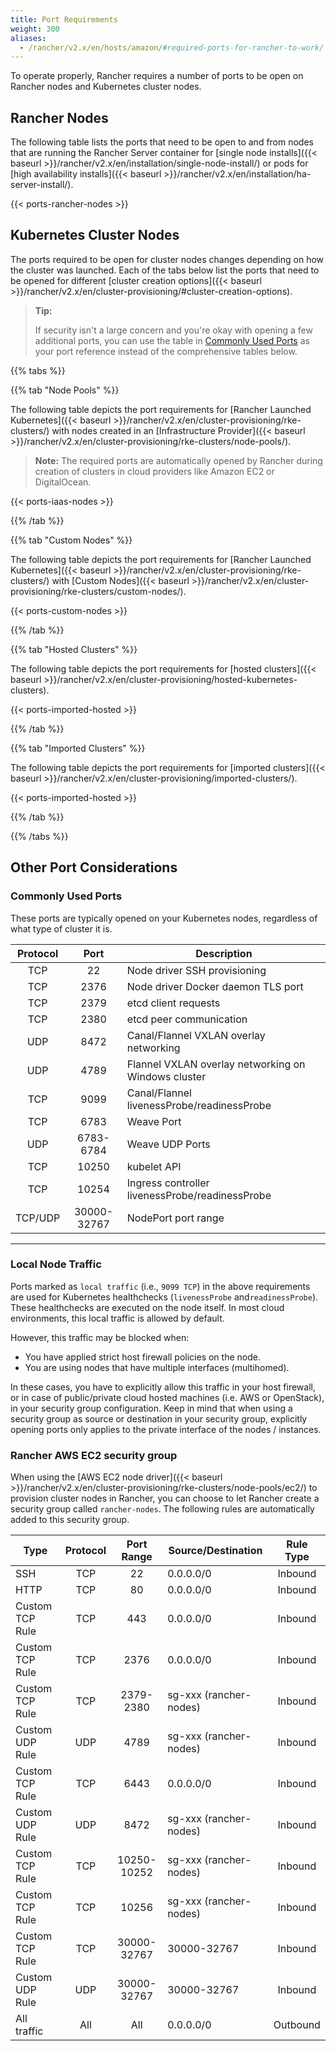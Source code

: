 ```yaml
---
title: Port Requirements
weight: 300
aliases:
  - /rancher/v2.x/en/hosts/amazon/#required-ports-for-rancher-to-work/
---
```


To operate properly, Rancher requires a number of ports to be open on Rancher nodes and Kubernetes cluster nodes.

## Rancher Nodes

The following table lists the ports that need to be open to and from nodes that are running the Rancher Server container for [single node installs]({{< baseurl >}}/rancher/v2.x/en/installation/single-node-install/) or pods for [high availability installs]({{< baseurl >}}/rancher/v2.x/en/installation/ha-server-install/).

{{< ports-rancher-nodes >}}

## Kubernetes Cluster Nodes

The ports required to be open for cluster nodes changes depending on how the cluster was launched. Each of the tabs below list the ports that need to be opened for different [cluster creation options]({{< baseurl >}}/rancher/v2.x/en/cluster-provisioning/#cluster-creation-options).

>**Tip:**
>
>If security isn't a large concern and you're okay with opening a few additional ports, you can use the table in [Commonly Used Ports](#commonly-used-ports) as your port reference instead of the comprehensive tables below.

{{% tabs %}}

{{% tab "Node Pools" %}}

The following table depicts the port requirements for [Rancher Launched Kubernetes]({{< baseurl >}}/rancher/v2.x/en/cluster-provisioning/rke-clusters/) with nodes created in an [Infrastructure Provider]({{< baseurl >}}/rancher/v2.x/en/cluster-provisioning/rke-clusters/node-pools/).

>**Note:**
>The required ports are automatically opened by Rancher during creation of clusters in cloud providers like Amazon EC2 or DigitalOcean.

{{< ports-iaas-nodes >}}

{{% /tab %}}

{{% tab "Custom Nodes" %}}

The following table depicts the port requirements for [Rancher Launched Kubernetes]({{< baseurl >}}/rancher/v2.x/en/cluster-provisioning/rke-clusters/) with [Custom Nodes]({{< baseurl >}}/rancher/v2.x/en/cluster-provisioning/rke-clusters/custom-nodes/).

{{< ports-custom-nodes >}}

{{% /tab %}}

{{% tab "Hosted Clusters" %}}

The following table depicts the port requirements for [hosted clusters]({{< baseurl >}}/rancher/v2.x/en/cluster-provisioning/hosted-kubernetes-clusters).

{{< ports-imported-hosted >}}

{{% /tab %}}

{{% tab "Imported Clusters" %}}

The following table depicts the port requirements for [imported clusters]({{< baseurl >}}/rancher/v2.x/en/cluster-provisioning/imported-clusters/).

{{< ports-imported-hosted >}}

{{% /tab %}}

{{% /tabs %}}


## Other Port Considerations

### Commonly Used Ports

These ports are typically opened on your Kubernetes nodes, regardless of what type of cluster it is.

| Protocol 	|       Port       	| Description                                     	|
|:--------:	|:----------------:	|-------------------------------------------------	|
|    TCP   	|        22        	| Node driver SSH provisioning                    	|
|    TCP   	|       2376       	| Node driver Docker daemon TLS port              	|
|    TCP   	|       2379       	| etcd client requests                           	|
|    TCP   	|       2380       	| etcd peer communication                         	|
|    UDP   	|       8472       	| Canal/Flannel VXLAN overlay networking          	|
|    UDP   	|       4789       	| Flannel VXLAN overlay networking on Windows cluster |
|    TCP   	|       9099       	| Canal/Flannel livenessProbe/readinessProbe      	|
|    TCP   	|       6783       	| Weave Port      	|
|    UDP   	|       6783-6784   | Weave UDP Ports      	|
|    TCP   	|       10250      	| kubelet API                                     	|
|    TCP   	|       10254      	| Ingress controller livenessProbe/readinessProbe 	|
| TCP/UDP  	| 30000-</br>32767 	| NodePort port range                             	|

----

### Local Node Traffic

Ports marked as `local traffic` (i.e., `9099 TCP`) in the above requirements are used for Kubernetes healthchecks (`livenessProbe` and`readinessProbe`).
These healthchecks are executed on the node itself. In most cloud environments, this local traffic is allowed by default.

However, this traffic may be blocked when:

- You have applied strict host firewall policies on the node.
- You are using nodes that have multiple interfaces (multihomed).

In these cases, you have to explicitly allow this traffic in your host firewall, or in case of public/private cloud hosted machines (i.e. AWS or OpenStack), in your security group configuration. Keep in mind that when using a security group as source or destination in your security group, explicitly opening ports only applies to the private interface of the nodes / instances.

### Rancher AWS EC2 security group

When using the [AWS EC2 node driver]({{< baseurl >}}/rancher/v2.x/en/cluster-provisioning/rke-clusters/node-pools/ec2/) to provision cluster nodes in Rancher, you can choose to let Rancher create a security group called `rancher-nodes`. The following rules are automatically added to this security group.

|       Type      | Protocol |  Port Range | Source/Destination     | Rule Type |
|-----------------|:--------:|:-----------:|------------------------|:---------:|
|       SSH       |    TCP   | 22          | 0.0.0.0/0              | Inbound   |
|       HTTP      |    TCP   | 80          | 0.0.0.0/0              | Inbound   |
| Custom TCP Rule |    TCP   | 443         | 0.0.0.0/0              | Inbound   |
| Custom TCP Rule |    TCP   | 2376        | 0.0.0.0/0              | Inbound   |
| Custom TCP Rule |    TCP   | 2379-2380   | sg-xxx (rancher-nodes) | Inbound   |
| Custom UDP Rule |    UDP   | 4789        | sg-xxx (rancher-nodes) | Inbound   |
| Custom TCP Rule |    TCP   | 6443        | 0.0.0.0/0              | Inbound   |
| Custom UDP Rule |    UDP   | 8472        | sg-xxx (rancher-nodes) | Inbound   |
| Custom TCP Rule |    TCP   | 10250-10252 | sg-xxx (rancher-nodes) | Inbound   |
| Custom TCP Rule |    TCP   | 10256       | sg-xxx (rancher-nodes) | Inbound   |
| Custom TCP Rule |    TCP   | 30000-32767 | 30000-32767            | Inbound   |
| Custom UDP Rule |    UDP   | 30000-32767 | 30000-32767            | Inbound   |
| All traffic     |    All   | All         | 0.0.0.0/0              | Outbound  |
